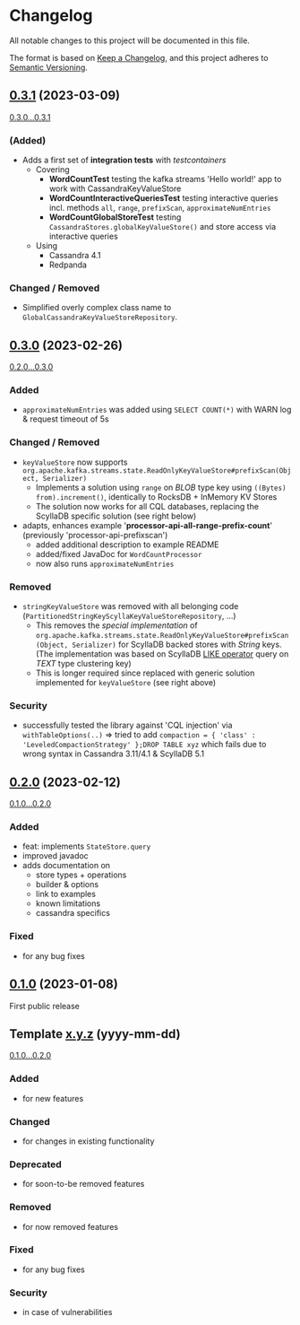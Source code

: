 # Changelog
All notable changes to this project will be documented in this file.

The format is based on [Keep a Changelog](https://keepachangelog.com/),
and this project adheres to [Semantic Versioning](https://semver.org/spec/v2.0.0.html).


## [0.3.1](https://github.com/thriving-dev/kafka-streams-cassandra-state-store/releases/tag/0.3.1) (2023-03-09)
[0.3.0...0.3.1](https://github.com/thriving-dev/kafka-streams-cassandra-state-store/compare/0.3.0...0.3.1)

### (Added)
- Adds a first set of **integration tests** with _testcontainers_
  - Covering
    - **WordCountTest** testing the kafka streams 'Hello world!' app to work with CassandraKeyValueStore
    - **WordCountInteractiveQueriesTest** testing interactive queries incl. methods `all`, `range`, `prefixScan`, `approximateNumEntries` 
    - **WordCountGlobalStoreTest** testing `CassandraStores.globalKeyValueStore()` and store access via interactive queries 
  - Using
    - Cassandra 4.1
    - Redpanda

### Changed / Removed
- Simplified overly complex class name to `GlobalCassandraKeyValueStoreRepository`.  


## [0.3.0](https://github.com/thriving-dev/kafka-streams-cassandra-state-store/releases/tag/0.3.0) (2023-02-26)
[0.2.0...0.3.0](https://github.com/thriving-dev/kafka-streams-cassandra-state-store/compare/0.2.0...0.3.0)

### Added
- `approximateNumEntries` was added using `SELECT COUNT(*)` with WARN log & request timeout of 5s

### Changed / Removed
- `keyValueStore` now supports `org.apache.kafka.streams.state.ReadOnlyKeyValueStore#prefixScan(Object, Serializer)`
  - Implements a solution using `range` on _BLOB_ type key using `((Bytes) from).increment()`, identically to RocksDB + InMemory KV Stores
  - The solution now works for all CQL databases, replacing the ScyllaDB specific solution (see right below)
- adapts, enhances example '**processor-api-all-range-prefix-count**' (previously 'processor-api-prefixscan')
  - added additional description to example README
  - added/fixed JavaDoc for `WordCountProcessor`
  - now also runs `approximateNumEntries`

### Removed
- `stringKeyValueStore` was removed with all belonging code (`PartitionedStringKeyScyllaKeyValueStoreRepository`, ...)
  - This removes the _special implementation_ of `org.apache.kafka.streams.state.ReadOnlyKeyValueStore#prefixScan(Object, Serializer)` for ScyllaDB backed stores with _String_ keys.
    (The implementation was based on ScyllaDB [LIKE operator](https://docs.scylladb.com/stable/cql/dml.html#like-operator) query on _TEXT_ type clustering key)
  - This is longer required since replaced with generic solution implemented for `keyValueStore` (see right above)

### Security
- successfully tested the library against 'CQL injection' via `withTableOptions(..)`
  => tried to add `compaction = { 'class' : 'LeveledCompactionStrategy' };DROP TABLE xyz` which fails due to wrong syntax in Cassandra 3.11/4.1 & ScyllaDB 5.1


## [0.2.0](https://github.com/thriving-dev/kafka-streams-cassandra-state-store/releases/tag/0.2.0) (2023-02-12)
[0.1.0...0.2.0](https://github.com/thriving-dev/kafka-streams-cassandra-state-store/compare/0.1.0...0.2.0)

### Added
- feat: implements `StateStore.query`
- improved javadoc
- adds documentation on
  - store types + operations
  - builder & options
  - link to examples
  - known limitations
  - cassandra specifics

### Fixed
- for any bug fixes


## [0.1.0](https://github.com/thriving-dev/kafka-streams-cassandra-state-store/releases/tag/0.1.0) (2023-01-08)
First public release


## Template [x.y.z](https://github.com/thriving-dev/kafka-streams-cassandra-state-store/releases/tag/x.y.z) (yyyy-mm-dd)
[0.1.0...0.2.0](https://github.com/thriving-dev/kafka-streams-cassandra-state-store/compare/0.1.0...0.2.0)

### Added
- for new features

### Changed
- for changes in existing functionality

### Deprecated
- for soon-to-be removed features

### Removed
- for now removed features

### Fixed
- for any bug fixes

### Security
- in case of vulnerabilities
